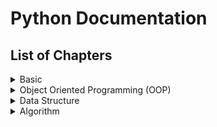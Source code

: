 # Python Documentation
## List of Chapters
<details>
<summary>Basic</summary>

1. Data types, Values, Variables and Operators

2. Branching

3. Iteration

4. String Functions

5.Data Structure I (String, List, Tuple)

6.Data Structure II (Dictionary)

7.Function

8. Scope

9. File IO

</details>
<details>
<summary>Object Oriented Programming (OOP)</summary>
</details>
<details>
<summary>Data Structure</summary>
</details>
<details>
<summary>Algorithm</summary>
</details>
